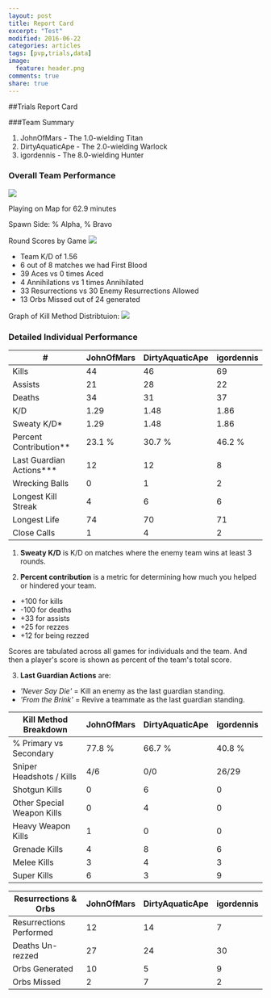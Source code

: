 ```yaml
---
layout: post
title: Report Card
excerpt: "Test"
modified: 2016-06-22
categories: articles
tags: [pvp,trials,data]
image:
  feature: header.png
comments: true
share: true
---
```


##Trials Report Card

###Team Summary

1. JohnOfMars - The 1.0-wielding Titan
2. DirtyAquaticApe - The 2.0-wielding Warlock
3. igordennis - The 8.0-wielding Hunter


### Overall Team Performance

![](https://www.bungie.net/img/theme/destiny/bgs/pgcrs/widows_court.jpg)

Playing on Map for 62.9 minutes

Spawn Side: % Alpha, % Bravo

Round Scores by Game
![](http://johnofmars.github.io/images/headers/trials2.jpg)

- Team K/D of 1.56
- 6 out of 8 matches we had First Blood	
- 39 Aces vs 0 times Aced
- 4 Annihilations vs 1 times Annihilated
- 33 Resurrections vs 30 Enemy Resurrections Allowed
- 13 Orbs Missed out of 24 generated

Graph of Kill Method Distribtuion:
![](http://johnofmars.github.io/images/headers/trials2.jpg)



### Detailed Individual Performance

| #                      	| JohnOfMars 	| DirtyAquaticApe 	| igordennis 	|
|------------------------	|-----------	|-----------	|-----------	|
| Kills                  	| 44     	| 46     	| 69     	|
| Assists                	| 21     	| 28     	| 22     	|
| Deaths                 	| 34     	| 31     	| 37     	|
| K/D                    	| 1.29    	| 1.48    	| 1.86    	|
| Sweaty K/D*             	| 1.29   	| 1.48   	| 1.86    	|
| Percent Contribution**  	| 23.1 %  	| 30.7 %    	| 46.2 %    	|
| Last Guardian Actions***   | 12   	| 12   	| 8   	|
| Wrecking Balls         	| 0    	| 1    	| 2    	|
| Longest Kill Streak    	| 4   	| 6   	| 6   	|
| Longest Life           	| 74    	| 70    	| 71    	|
| Close Calls            	| 1    	| 4    	| 2    	|


1) **Sweaty K/D** is K/D on matches where the enemy team wins at least 3 rounds.

2) **Percent contribution** is a metric for determining how much you helped or hindered your team.

- +100 for kills
- -100 for deaths
- +33 for assists
- +25 for rezzes
- +12 for being rezzed

Scores are tabulated across all games for individuals and the team. And then a player's score is shown as percent of the team's total score.

3) **Last Guardian Actions** are:

- *'Never Say Die'* = Kill an enemy as the last guardian standing.
- *'From the Brink'* = Revive a teammate as the last guardian standing.


| Kill Method Breakdown        	| JohnOfMars      	| DirtyAquaticApe      	| igordennis      	|
|----------------------------	|----------------	|----------------	|----------------	|
| % Primary vs Secondary     	| 77.8 %      	| 66.7 %      	| 40.8 %      	|
| Sniper Headshots / Kills   	| 4/6 	| 0/0 	| 26/29 	|
| Shotgun Kills              	| 0         	| 6         	| 0         	|
| Other Special Weapon Kills 	| 0         	| 4         	| 0         	|
| Heavy Weapon Kills         	| 1         	| 0         	| 0         	|
| Grenade Kills              	| 4          	| 8          	| 6          	|
| Melee Kills                	| 3          	| 4          	| 3          	|
| Super Kills                	| 6          	| 3          	| 9          	|

| Resurrections & Orbs      	| JohnOfMars      	| DirtyAquaticApe      	| igordennis      	|
|----------------------------	|----------------	|----------------	|----------------	|
| Resurrections Performed    	| 12        	| 14        	| 7        	|
| Deaths Un-rezzed           	| 27       	| 24       	| 30       	|
| Orbs Generated             	| 10       	| 5       	| 9       	|
| Orbs Missed                	| 2      	| 7      	| 2      	|
